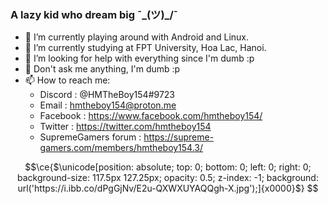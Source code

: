 ### A lazy kid who dream big ¯\_(ツ)_/¯
- 🔭 I’m currently playing around with Android and Linux.
- 🌱 I’m currently studying at FPT University, Hoa Lac, Hanoi.
- 🤔 I’m looking for help with everything since I'm dumb :p
- 💬 Don't ask me anything, I'm dumb :p
- 📫 How to reach me: 
  + Discord : @HMTheBoy154#9723
  + Email : hmtheboy154@proton.me
  + Facebook : https://www.facebook.com/hmtheboy154/
  + Twitter : https://twitter.com/hmtheboy154
  + SupremeGamers forum : https://supreme-gamers.com/members/hmtheboy154.3/

```math
\ce{$\unicode[position: absolute; top: 0; bottom: 0; left: 0; right: 0; background-size: 117.5px 127.25px; opacity: 0.5; z-index: -1; background: url('https://i.ibb.co/dPgGjNv/E2u-QXWXUYAQQgh-X.jpg');]{x0000}$}

